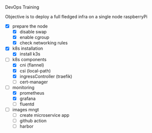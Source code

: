 DevOps Training

Objective is to deploy a full fledged infra on a single node raspberryPi

- [x] prepare the node
    - [x] disable swap
    - [x] enable cgroup
    - [x] check networking rules
- [x] k8s installation
    - [x] install k3s
- [ ] k8s components
    - [x] cni (flannel)
    - [x] csi (local-path)
    - [x] ingressController (traefik)
    - [ ] cert-manager
- [ ] monitoring
    - [x] prometheus
    - [x] grafana
    - [ ] fluentd
- [ ] images mngt    
    - [ ] create microservice app
    - [ ] github action
    - [ ] harbor
